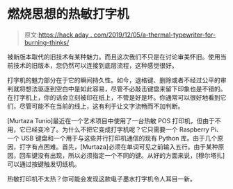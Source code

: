 # 燃烧思想的热敏打字机

> 原文:[https://hack aday . com/2019/12/05/a-thermal-typewriter-for-burning-thinks/](https://hackaday.com/2019/12/05/a-thermal-typewriter-for-burning-thoughts/)

被新版本取代的旧技术有某种魅力。而且这次我们不只是在讨论审美怀旧。使用当前技术的旧版本，您仍然可以连接到底层流程，这种感觉很好。

打字机的魅力部分在于它的瞬间持久性。如今，退格键、删除或者不经过公平的审判就将想法驱逐到空白中是如此容易，尽管不必敲击键盘来留下印象也是不错的。在打字机上，你的话会立刻被印在纸上，不管是好是坏。你通常可以很好地看到它们，尽管可能不在当前的线上，这有利于让文字流畅而不加判断。

[Murtaza Tunio]最近在一个艺术项目中使用了一台热敏 POS 打印机，但由于不用，它已经变冷了。为什么不把它变成打字机呢？它只需要一个 Raspberry Pi、一个 USB 键盘和一个用于与这些并行打印机通信的现有 Python 库。由于几个原因，打字有点困难。首先，[Murtaza]必须在单词可见之前输入五行。由于某种原因，回车键没有出现，所以必须指定一个不同的键。从好的方面来说，[穆尔塔扎]可以通过按键触发切纸机。

热敏打印机不太热？你可能会发现这款电子墨水打字机令人耳目一新。